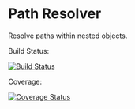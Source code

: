 Path Resolver
=============

Resolve paths within nested objects.


Build Status:

[![Build Status](https://travis-ci.org/Andrew-Crosio/pathresolver.svg?branch=master)](https://travis-ci.org/Andrew-Crosio/pathresolver)


Coverage:


[![Coverage Status](https://coveralls.io/repos/Andrew-Crosio/pathresolver/badge.png)](https://coveralls.io/r/Andrew-Crosio/pathresolver)
